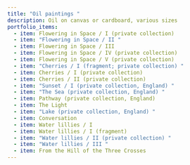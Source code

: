 ```yaml
---
title: "Oil paintings "
description: Oil on canvas or cardboard, various sizes
portfolio_items:
  - item: Flowering in Space / I (private collection)
  - item: "Flowering in Space / II "
  - item: Flowering in Space / III
  - item: Flowering in Space / IV (private collection)
  - item: Flowering in Space / V (private collection)
  - item: "Cherries / I (fragment; private collection) "
  - item: Cherries / I (private collection)
  - item: Cherries / II (private collection)
  - item: "Sunset / I (private collection, England) "
  - item: "The Sea (private collection, England) "
  - item: Pathway (private collection, England)
  - item: The Light
  - item: "Lake (private collection, England) "
  - item: Conversation
  - item: Water lillies / I
  - item: Water lillies / I (fragment)
  - item: "Water lillies / II (private collection) "
  - item: "Water lillies / III "
  - item: From the Hill of the Three Crosses
---
```

